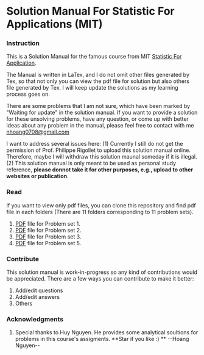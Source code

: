 #	Solution Manual For Statistic For Applications (MIT)



### Instruction
This is a Solution Manual for the famous course from MIT [Statistic For Application](https://ocw.mit.edu/courses/mathematics/18-650-statistics-for-applications-fall-2016/index.htm).

The Manual is written in LaTex, and I do not omit other files generated by Tex, so that not only you can  view the pdf file for solution but also others file generated by Tex. I will keep update the solutions as my learning process goes on.

There are some problems that I am not sure, which have been marked by "Waiting for update" in the solution manual. If you want to provide a solution for these unsolving problems, have any question, or come up with better ideas about any problem in the manual, please feel free to contact with me <nhoang0708@gmail.com>

I want to address several issues here: (1) Currently I still do not get the permission of Prof. Philippe Rigollet to upload this solution manual online. Therefore, maybe I will withdraw this solution maunal someday if it is illegal. (2) This solution manual is only meant to be used as personal study reference, **please donnot take it for other purposes, e.g., upload to other websites or publication**.

### Read
If you want to view only pdf files, you can clone this repository and find pdf file in each folders (There are 11 folders corresponding to 11 problem sets). 
1. [PDF](https://github.com/hoangnguyen7699/StatisticsForApplication_solution/blob/master/PS1/ProblemSet1.pdf) file for Problem set 1.
1. [PDF](https://github.com/hoangnguyen7699/StatisticsForApplication_solution/blob/master/PS2/Problem_set2.pdf) file for Problem set 2.
1. [PDF](https://github.com/hoangnguyen7699/StatisticsForApplication_solution/blob/master/PS3/ProblemSet3.pdf) file for Problem set 3.
1. [PDF](https://github.com/hoangnguyen7699/StatisticsForApplication_solution/blob/master/PS5/ProblemSet5.pdf) file for Problem set 5.

### Contribute
This solution manual is work-in-progress so any kind of contributions would be appreciated. There are a few ways you can contribute to make it better:
1. Add/edit questions
1. Add/edit answers
1. Others



### Acknowledgments

1. Special thanks to Huy Nguyen. He provides some analytical soultions for problems in this course's assigments. 
**Star if you like :) **
--Hoang Nguyen--
